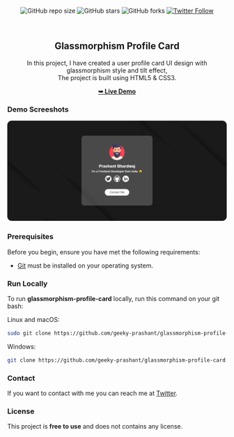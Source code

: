 <div align="center">
  
  ![GitHub repo size](https://img.shields.io/github/repo-size/geeky-prashant/glassmorphism-profile-card)
  ![GitHub stars](https://img.shields.io/github/stars/geeky-prashant/glassmorphism-profile-card?style=social)
  ![GitHub forks](https://img.shields.io/github/forks/geeky-prashant/glassmorphism-profile-card?style=social)
  [![Twitter Follow](https://img.shields.io/twitter/follow/geekyprashant?style=social)](https://twitter.com/intent/follow?screen_name=geekyprashant)
 
  <br />

  <h2 align="center">Glassmorphism Profile Card</h2>

  In this project, I have created a user profile card UI design with glassmorphism style and tilt effect, <br />The project is built using HTML5 & CSS3.

  <a href="https://geeky-prashant.github.io/glassmorphism-profile-card/"><strong>➥ Live Demo</strong></a>

</div>

### Demo Screeshots

![Glassmorphism Profile Card Desktop Demo](./readme-images/Glassmorphism-Profile-Card.png "Desktop Demo")

### Prerequisites

Before you begin, ensure you have met the following requirements:

* [Git](https://git-scm.com/downloads "Download Git") must be installed on your operating system.

### Run Locally

To run **glassmorphism-profile-card** locally, run this command on your git bash:

Linux and macOS:

```bash
sudo git clone https://github.com/geeky-prashant/glassmorphism-profile-card.git
```

Windows:

```bash
git clone https://github.com/geeky-prashant/glassmorphism-profile-card.git
```

### Contact

If you want to contact with me you can reach me at [Twitter](https://www.twitter.com/geekyprashant).

### License

This project is **free to use** and does not contains any license.
